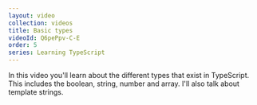 ```yaml
---
layout: video
collection: videos
title: Basic types
videoId: Q6pePpv-C-E
order: 5
series: Learning TypeScript
---
```


In this video you'll learn about the different types that exist in TypeScript. This includes the boolean, string, number and array. I'll also talk about template strings.